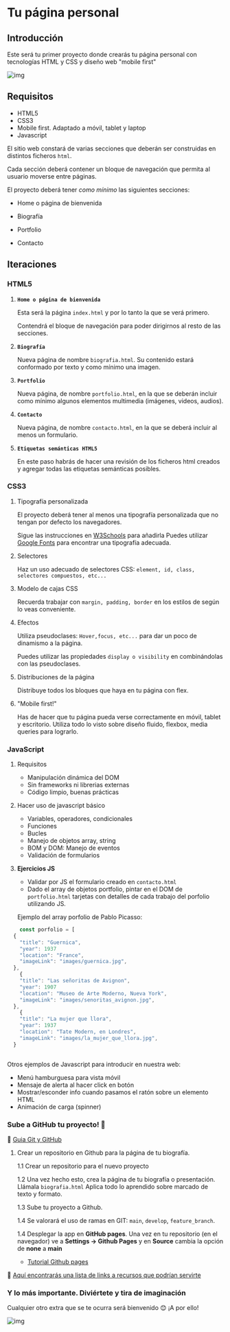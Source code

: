 # Tu página personal #

## Introducción ##

Este será tu primer proyecto donde crearás tu página personal con tecnologías HTML y CSS y diseño web "mobile first"

![img](../assets/html/htmlcssjs.jpg)

## Requisitos ##

- HTML5
- CSS3
- Mobile first. Adaptado a móvil, tablet y laptop
- Javascript

El sitio web constará de varias secciones que deberán ser construidas en distintos ficheros `html`. 

Cada sección deberá contener un bloque de navegación que permita al usuario moverse entre páginas. 

El proyecto deberá tener _como mínimo_ las siguientes secciones:

- Home o página de bienvenida

- Biografía

- Portfolio 

- Contacto


## Iteraciones ##

### HTML5 ###

1. **`Home o página de bienvenida`**

    Esta será la página `index.html` y por lo tanto la que se verá primero.

    Contendrá el bloque de navegación para poder dirigirnos al resto de las secciones.

2. **`Biografía`**

    Nueva página de nombre `biografia.html`.
    Su contenido estará conformado por texto y como mínimo una imagen. 

3. **`Portfolio`**

    Nueva página, de nombre `portfolio.html`, en la que se deberán incluir como mínimo algunos elementos multimedia (imágenes, videos, audios).

4. **`Contacto`**

    Nueva página, de nombre `contacto.html`, en la que se deberá incluir al menos un formulario.

5. **`Etiquetas semánticas HTML5`**

    En este paso habrás de hacer una revisión de los ficheros html creados y agregar todas las etiquetas semánticas posibles.

### CSS3 ###

1. Tipografía personalizada

    El proyecto deberá tener al menos una tipografía personalizada que no tengan por defecto los navegadores.

    Sigue las instrucciones en [W3Schools](https://www.w3schools.com/howto/howto_google_fonts.asp) para añadirla
    Puedes utilizar [Google Fonts](https://fonts.google.com) para encontrar una tipografía adecuada.

2. Selectores

    Haz un uso adecuado de selectores CSS: `element, id, class, selectores compuestos, etc...`

3. Modelo de cajas CSS

    Recuerda trabajar con `margin, padding, border` en los estilos de según lo veas conveniente.

4. Efectos

    Utiliza pseudoclases: `Hover,focus, etc...` para dar un poco de dinamismo a la página.

    Puedes utilizar las propiedades `display o visibility` en combinándolas con las pseudoclases.


5. Distribuciones de la página

    Distribuye todos los bloques que haya en tu página con flex.

6. "Mobile first!"

    Has de hacer que tu página pueda verse correctamente en móvil, tablet y escritorio. Utiliza todo lo visto sobre diseño fluido, flexbox, media queries para lograrlo.

### JavaScript ###

1. Requisitos

    - Manipulación dinámica del DOM
    - Sin frameworks ni librerias externas
    - Código limpio, buenas prácticas

2. Hacer uso de javascript básico

    - Variables, operadores, condicionales
    - Funciones
    - Bucles
    - Manejo de objetos array, string
    - BOM y DOM: Manejo de eventos
    - Validación de formularios

3. **Ejercicios JS**

    - Validar por JS el formulario creado en `contacto.html`
    - Dado el array de objetos portfolio, pintar en el DOM de `portfolio.html` tarjetas con detalles de cada trabajo del porfolio utilizando JS. 
    
    Ejemplo del array porfolio de Pablo Picasso:

```javascript
    const porfolio = [
  {
    "title": "Guernica",
    "year": 1937
    "location": "France",
    "imageLink": "images/guernica.jpg",
  },
    {
    "title": "Las señoritas de Avignon",
    "year": 1907
    "location": "Museo de Arte Moderno, Nueva York",
    "imageLink": "images/senoritas_avignon.jpg",
  },
    {
    "title": "La mujer que llora",
    "year": 1937
    "location": "Tate Modern, en Londres",
    "imageLink": "images/la_mujer_que_llora.jpg",
  }
  
```
Otros ejemplos de Javascript para introducir en nuestra web:
- Menú hamburguesa para vista móvil
- Mensaje de alerta al hacer click en botón
- Mostrar/esconder info cuando pasamos el ratón sobre un elemento HTML
- Animación de carga (spinner)

### Sube a GitHub tu proyecto! 🚀 ###
🧩 [Guia Git y GitHub](git-y-github.md)

1. Crear un repositorio en Github para la página de tu biografía.

    1.1 Crear un repositorio para el nuevo proyecto

    1.2 Una vez hecho esto, crea la página de tu biografía o presentación. Llámala `biografia.html` Aplica todo lo aprendido sobre marcado de texto y formato.

    1.3 Sube tu proyecto a Github.

    1.4 Se valorará el uso de ramas en GIT: `main`, `develop`, `feature_branch`.
    
    1.4 Desplegar la app en **GitHub pages**. Una vez en tu repositorio (en el navegador) ve a **Settings -> Github Pages** y en **Source** cambia la opción de **none** a **main** 
    - [Tutorial Github pages](https://docs.github.com/en/pages/getting-started-with-github-pages/creating-a-github-pages-site#creating-your-site)

🧩 [Aquí encontrarás una lista de links a recursos que podrían servirte](./recursos-ejercicio.md)


### Y lo más importante. Diviértete y tira de imaginación ###

Cualquier otro extra que se te ocurra será bienvenido :blush: ¡A por ello!

![img](../assets/html/html-css-js.gif)
